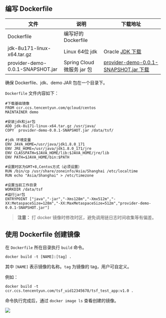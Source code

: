## 编写 Dockerfile

|文件|说明|下载地址|
|---|---|---|
|Dockerfile|编写好的 Dockerfile||
|jdk-8u171-linux-x64.tar.gz|Linux 64位 jdk|Oracle [JDK 下载](http://www.oracle.com/technetwork/java/javase/downloads/jdk8-downloads-2133151.html)|
|provider-demo-0.0.1-SNAPSHOT.jar|Spring Cloud 微服务 jar 包|[provider-demo-0.0.1-SNAPSHOT.jar 下载](https://main.qcloudimg.com/raw/8a71b41fee7908a6a9a3bd5ef03572d5/provider-demo-0.0.1-SNAPSHOT.jar) |

确保 Dockerfile、jdk、demo JAR 包在一个目录下。

`Dockerfile` 文件内容如下：

```
#下载基础镜像
FROM ccr.ccs.tencentyun.com/qcloud/centos
MAINTAINER demo

#安装jdk和jar包 
ADD jdk-8u171-linux-x64.tar.gz /usr/java/
COPY  provider-demo-0.0.1-SNAPSHOT.jar /data/tsf/

#jdk 环境变量
ENV JAVA_HOME=/usr/java/jdk1.8.0_171
ENV JRE_HOME=/usr/java/jdk1.8.0_171/jre
ENV CLASSPATH=$JAVA_HOME/lib:$JAVA_HOME/jre/lib
ENV PATH=$JAVA_HOME/bin:$PATH

#设置时区为GMT+8,Centos方式（必须设置）
RUN /bin/cp /usr/share/zoneinfo/Asia/Shanghai /etc/localtime
RUN echo "Asia/Shanghai" > /etc/timezone

#设置当前工作目录
WORKDIR /data/tsf
#运行jar包
ENTRYPOINT ["java","-jar","-Xms128m","-Xmx512m","-XX:MetaspaceSize=128m","-XX:MaxMetaspaceSize=512m","provider-demo-0.0.1-SNAPSHOT.jar"]
```

>**注意：**
>打 docker 镜像时修改时区，避免调用链日志时间收集等有偏差。


## 使用 Dockerfile 创建镜像

在 `Dockerfile` 所在目录执行 `build` 命令。

```
docker build -t [NAME]:[tag] .
```

其中 `[NAME]` 表示镜像的名称。`tag` 为镜像的 tag，用户可自定义。

例如：

```
docker build -t ccr.ccs.tencentyun.com/tsf_uid12345678/tsf_test_app:v1.0 .
```

命令执行完成后，通过 `docker image ls` 查看创建的镜像。

![](https://main.qcloudimg.com/raw/7f46b8fc24feb8f397eb9c09f284d843.png)

